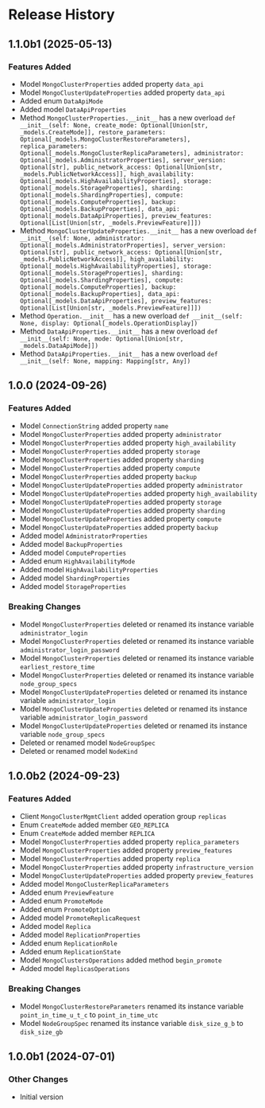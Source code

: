 # Release History

## 1.1.0b1 (2025-05-13)

### Features Added

  - Model `MongoClusterProperties` added property `data_api`
  - Model `MongoClusterUpdateProperties` added property `data_api`
  - Added enum `DataApiMode`
  - Added model `DataApiProperties`
  - Method `MongoClusterProperties.__init__` has a new overload `def __init__(self: None, create_mode: Optional[Union[str, _models.CreateMode]], restore_parameters: Optional[_models.MongoClusterRestoreParameters], replica_parameters: Optional[_models.MongoClusterReplicaParameters], administrator: Optional[_models.AdministratorProperties], server_version: Optional[str], public_network_access: Optional[Union[str, _models.PublicNetworkAccess]], high_availability: Optional[_models.HighAvailabilityProperties], storage: Optional[_models.StorageProperties], sharding: Optional[_models.ShardingProperties], compute: Optional[_models.ComputeProperties], backup: Optional[_models.BackupProperties], data_api: Optional[_models.DataApiProperties], preview_features: Optional[List[Union[str, _models.PreviewFeature]]])`
  - Method `MongoClusterUpdateProperties.__init__` has a new overload `def __init__(self: None, administrator: Optional[_models.AdministratorProperties], server_version: Optional[str], public_network_access: Optional[Union[str, _models.PublicNetworkAccess]], high_availability: Optional[_models.HighAvailabilityProperties], storage: Optional[_models.StorageProperties], sharding: Optional[_models.ShardingProperties], compute: Optional[_models.ComputeProperties], backup: Optional[_models.BackupProperties], data_api: Optional[_models.DataApiProperties], preview_features: Optional[List[Union[str, _models.PreviewFeature]]])`
  - Method `Operation.__init__` has a new overload `def __init__(self: None, display: Optional[_models.OperationDisplay])`
  - Method `DataApiProperties.__init__` has a new overload `def __init__(self: None, mode: Optional[Union[str, _models.DataApiMode]])`
  - Method `DataApiProperties.__init__` has a new overload `def __init__(self: None, mapping: Mapping[str, Any])`

## 1.0.0 (2024-09-26)

### Features Added

  - Model `ConnectionString` added property `name`
  - Model `MongoClusterProperties` added property `administrator`
  - Model `MongoClusterProperties` added property `high_availability`
  - Model `MongoClusterProperties` added property `storage`
  - Model `MongoClusterProperties` added property `sharding`
  - Model `MongoClusterProperties` added property `compute`
  - Model `MongoClusterProperties` added property `backup`
  - Model `MongoClusterUpdateProperties` added property `administrator`
  - Model `MongoClusterUpdateProperties` added property `high_availability`
  - Model `MongoClusterUpdateProperties` added property `storage`
  - Model `MongoClusterUpdateProperties` added property `sharding`
  - Model `MongoClusterUpdateProperties` added property `compute`
  - Model `MongoClusterUpdateProperties` added property `backup`
  - Added model `AdministratorProperties`
  - Added model `BackupProperties`
  - Added model `ComputeProperties`
  - Added enum `HighAvailabilityMode`
  - Added model `HighAvailabilityProperties`
  - Added model `ShardingProperties`
  - Added model `StorageProperties`

### Breaking Changes

  - Model `MongoClusterProperties` deleted or renamed its instance variable `administrator_login`
  - Model `MongoClusterProperties` deleted or renamed its instance variable `administrator_login_password`
  - Model `MongoClusterProperties` deleted or renamed its instance variable `earliest_restore_time`
  - Model `MongoClusterProperties` deleted or renamed its instance variable `node_group_specs`
  - Model `MongoClusterUpdateProperties` deleted or renamed its instance variable `administrator_login`
  - Model `MongoClusterUpdateProperties` deleted or renamed its instance variable `administrator_login_password`
  - Model `MongoClusterUpdateProperties` deleted or renamed its instance variable `node_group_specs`
  - Deleted or renamed model `NodeGroupSpec`
  - Deleted or renamed model `NodeKind`

## 1.0.0b2 (2024-09-23)

### Features Added

  - Client `MongoClusterMgmtClient` added operation group `replicas`
  - Enum `CreateMode` added member `GEO_REPLICA`
  - Enum `CreateMode` added member `REPLICA`
  - Model `MongoClusterProperties` added property `replica_parameters`
  - Model `MongoClusterProperties` added property `preview_features`
  - Model `MongoClusterProperties` added property `replica`
  - Model `MongoClusterProperties` added property `infrastructure_version`
  - Model `MongoClusterUpdateProperties` added property `preview_features`
  - Added model `MongoClusterReplicaParameters`
  - Added enum `PreviewFeature`
  - Added enum `PromoteMode`
  - Added enum `PromoteOption`
  - Added model `PromoteReplicaRequest`
  - Added model `Replica`
  - Added model `ReplicationProperties`
  - Added enum `ReplicationRole`
  - Added enum `ReplicationState`
  - Model `MongoClustersOperations` added method `begin_promote`
  - Added model `ReplicasOperations`

### Breaking Changes

  - Model `MongoClusterRestoreParameters` renamed its instance variable `point_in_time_u_t_c` to `point_in_time_utc`
  - Model `NodeGroupSpec` renamed its instance variable `disk_size_g_b` to `disk_size_gb`

## 1.0.0b1 (2024-07-01)

### Other Changes

  - Initial version
